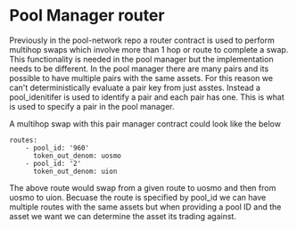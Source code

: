 # Pool Manager router

Previously in the pool-network repo a router contract is used to perform multihop swaps which involve more than 1 hop or route to complete a swap.
This functionality is needed in the pool manager but the implementation needs to be different.
In the pool manager there are many pairs and its possible to have multiple pairs with the same assets. For this reason we can't deterministically evaluate a pair key from just asstes. Instead a pool_idenitifer is used to identify a pair and each pair has one. This is what is used to specify a pair in the pool manager.

A multihop swap with this pair manager contract could look like the below

```
routes:
    - pool_id: '960'
      token_out_denom: uosmo
    - pool_id: '2'
      token_out_denom: uion

```

The above route would swap from a given route to uosmo and then from uosmo to uion.
Becuase the route is specified by pool_id we can have multiple routes with the same assets but when providing a pool ID and the asset we want we can determine the asset its trading against.

